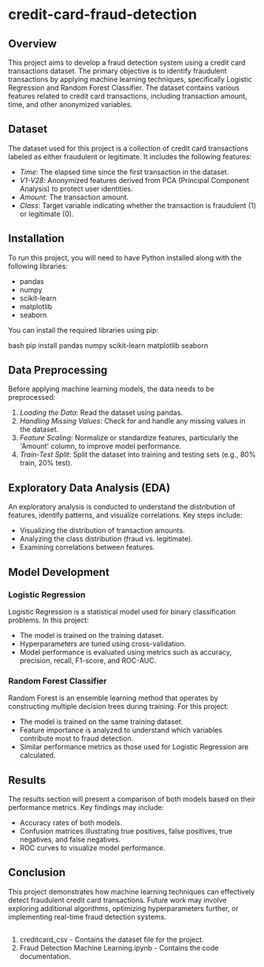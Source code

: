 # credit-card-fraud-detection
## Overview

This project aims to develop a fraud detection system using a credit card transactions dataset. The primary objective is to identify fraudulent transactions by applying machine learning techniques, specifically Logistic Regression and Random Forest Classifier. The dataset contains various features related to credit card transactions, including transaction amount, time, and other anonymized variables.

## Dataset

The dataset used for this project is a collection of credit card transactions labeled as either fraudulent or legitimate. It includes the following features:

- *Time*: The elapsed time since the first transaction in the dataset.
- *V1-V28*: Anonymized features derived from PCA (Principal Component Analysis) to protect user identities.
- *Amount*: The transaction amount.
- *Class*: Target variable indicating whether the transaction is fraudulent (1) or legitimate (0).

## Installation

To run this project, you will need to have Python installed along with the following libraries:

- pandas
- numpy
- scikit-learn
- matplotlib
- seaborn

You can install the required libraries using pip:

bash
pip install pandas numpy scikit-learn matplotlib seaborn


## Data Preprocessing

Before applying machine learning models, the data needs to be preprocessed:

1. *Loading the Data*: Read the dataset using pandas.
2. *Handling Missing Values*: Check for and handle any missing values in the dataset.
3. *Feature Scaling*: Normalize or standardize features, particularly the 'Amount' column, to improve model performance.
4. *Train-Test Split*: Split the dataset into training and testing sets (e.g., 80% train, 20% test).

## Exploratory Data Analysis (EDA)

An exploratory analysis is conducted to understand the distribution of features, identify patterns, and visualize correlations. Key steps include:

- Visualizing the distribution of transaction amounts.
- Analyzing the class distribution (fraud vs. legitimate).
- Examining correlations between features.

## Model Development

### Logistic Regression

Logistic Regression is a statistical model used for binary classification problems. In this project:

- The model is trained on the training dataset.
- Hyperparameters are tuned using cross-validation.
- Model performance is evaluated using metrics such as accuracy, precision, recall, F1-score, and ROC-AUC.

### Random Forest Classifier

Random Forest is an ensemble learning method that operates by constructing multiple decision trees during training. For this project:

- The model is trained on the same training dataset.
- Feature importance is analyzed to understand which variables contribute most to fraud detection.
- Similar performance metrics as those used for Logistic Regression are calculated.

## Results

The results section will present a comparison of both models based on their performance metrics. Key findings may include:

- Accuracy rates of both models.
- Confusion matrices illustrating true positives, false positives, true negatives, and false negatives.
- ROC curves to visualize model performance.

## Conclusion

This project demonstrates how machine learning techniques can effectively detect fraudulent credit card transactions. Future work may involve exploring additional algorithms, optimizing hyperparameters further, or implementing real-time fraud detection systems.

## 
1. creditcard_csv - Contains the dataset file for the project.
2. Fraud Detection Machine Learning.ipynb - Contains the code documentation.
